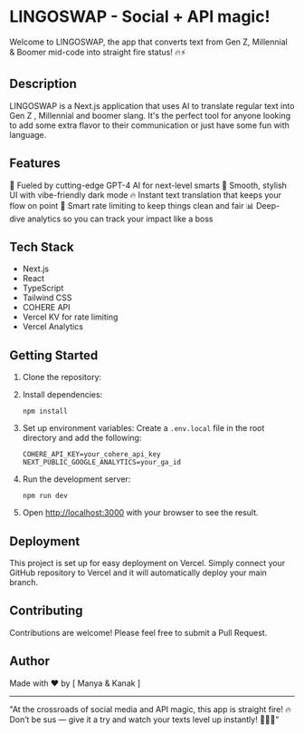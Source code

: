 # LINGOSWAP -  Social + API magic!

Welcome to LINGOSWAP, the app that converts text from Gen Z, Millennial & Boomer mid-code into straight fire status! 🔥⚡

## Description

LINGOSWAP is a Next.js application that uses AI to translate regular text into Gen Z , Millennial and boomer slang. It's the perfect tool for anyone looking to add some extra flavor to their communication or just have some fun with language.

## Features

🚀 Fueled by cutting-edge GPT-4 AI for next-level smarts
💅 Smooth, stylish UI with vibe-friendly dark mode
🔥 Instant text translation that keeps your flow on point
🦾 Smart rate limiting to keep things clean and fair
📊 Deep-dive analytics so you can track your impact like a boss

## Tech Stack

- Next.js
- React
- TypeScript
- Tailwind CSS
- COHERE API
- Vercel KV for rate limiting
- Vercel Analytics

## Getting Started

1. Clone the repository:

2. Install dependencies:
   ```
   npm install
   ```

3. Set up environment variables:
   Create a `.env.local` file in the root directory and add the following:
   ```
   COHERE_API_KEY=your_cohere_api_key
   NEXT_PUBLIC_GOOGLE_ANALYTICS=your_ga_id
   ```

4. Run the development server:
   ```
   npm run dev
   ```

5. Open [http://localhost:3000](http://localhost:3000) with your browser to see the result.

## Deployment

This project is set up for easy deployment on Vercel. Simply connect your GitHub repository to Vercel and it will automatically deploy your main branch.

## Contributing

Contributions are welcome! Please feel free to submit a Pull Request.

## Author

Made with ❤️ by [ Manya & Kanak ]

---

"At the crossroads of social media and API magic, this app is straight fire! 🔥 Don’t be sus — give it a try and watch your texts level up instantly! 💬💪🚀"

